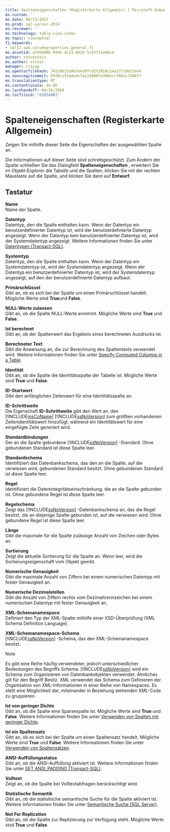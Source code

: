 ```yaml
---
title: Spalteneigenschaften (Registerkarte Allgemein) | Microsoft-Dokumentation
ms.custom: ''
ms.date: 06/13/2017
ms.prod: sql-server-2014
ms.reviewer: ''
ms.technology: table-view-index
ms.topic: conceptual
f1_keywords:
- sql12.swb.columnproperties.general.f1
ms.assetid: a745890b-994e-4c23-8028-5c83751e60c4
author: stevestein
ms.author: sstein
manager: craigg
ms.openlocfilehash: 741c8633a9b7eed9fcd253918c34a27119e51ee4
ms.sourcegitcommit: 6fd8c1914de4c7ac24900fe388ecc7883c740077
ms.translationtype: MT
ms.contentlocale: de-DE
ms.lasthandoff: 04/26/2020
ms.locfileid: "62854901"
---
```

# <a name="column-properties-general-page"></a>Spalteneigenschaften (Registerkarte Allgemein)
  Zeigen Sie mithilfe dieser Seite die Eigenschaften der ausgewählten Spalte an.  
  
 Die Informationen auf dieser Seite sind schreibgeschützt. Zum Ändern der Spalte schließen Sie das Dialogfeld **Spalteneigenschaften** , erweitern Sie im Objekt-Explorer die Tabelle und die Spalten, klicken Sie mit der rechten Maustaste auf die Spalte, und klicken Sie dann auf **Entwurf**.  
  
## <a name="options"></a>Tastatur  
 **Name**  
 Name der Spalte.  
  
 **Datentyp**  
 Datentyp, den die Spalte enthalten kann. Wenn der Datentyp ein benutzerdefinierter Datentyp ist, wird der benutzerdefinierte Datentyp angezeigt. Wenn der Datentyp kein benutzerdefinierter Datentyp ist, wird der Systemdatentyp angezeigt. Weitere Informationen finden Sie unter [Datentypen &#40;Transact-SQL&#41;](/sql/t-sql/data-types/data-types-transact-sql).  
  
 **Systemtyp**  
 Datentyp, den die Spalte enthalten kann. Wenn der Datentyp ein Systemdatentyp ist, wird der Systemdatentyp angezeigt. Wenn der Datentyp ein benutzerdefinierter Datentyp ist, wird der Systemdatentyp angezeigt, auf den der benutzerdefinierte Datentyp aufbaut.  
  
 **Primärschlüssel**  
 Gibt an, ob es sich bei der Spalte um einen Primärschlüssel handelt. Mögliche Werte sind **True**und **False**.  
  
 **NULL-Werte zulassen**  
 Gibt an, ob die Spalte NULL-Werte annimmt. Mögliche Werte sind **True** und **False**.  
  
 **Ist berechnet**  
 Gibt an, ob der Spaltenwert das Ergebnis eines berechneten Ausdrucks ist.  
  
 **Berechneter Text**  
 Gibt die Anweisung an, die zur Berechnung des Spaltentexts verwendet wird. Weitere Informationen finden Sie unter [Specify Computed Columns in a Table](specify-computed-columns-in-a-table.md).  
  
 **Identität**  
 Gibt an, ob die Spalte die Identitätsspalte der Tabelle ist. Mögliche Werte sind **True** und **False**.  
  
 **ID-Startwert**  
 Gibt den anfänglichen Zeilenwert für eine Identitätsspalte an.  
  
 **ID-Schrittweite**  
 Die Eigenschaft **ID-Schrittweite** gibt den Wert an, den [!INCLUDE[msCoName](../../includes/msconame-md.md)] [!INCLUDE[ssNoVersion](../../includes/ssnoversion-md.md)] zum größten vorhandenen Zeilenidentitätswert hinzufügt, während ein Identitätswert für eine eingefügte Zeile generiert wird.  
  
 **Standardbindungen**  
 Der an die Spalte gebundene [!INCLUDE[ssNoVersion](../../includes/ssnoversion-md.md)] -Standard. Ohne gebundenen Standard ist diese Spalte leer.  
  
 **Standardschema**  
 Identifiziert das Datenbankschema, das den an die Spalte, auf die verwiesen wird, gebundenen Standard besitzt. Ohne gebundenen Standard ist diese Spalte leer.  
  
 **Regel**  
 Identifiziert die Datenintegritätseinschränkung, die an die Spalte gebunden ist. Ohne gebundene Regel ist diese Spalte leer.  
  
 **Regelschema**  
 Zeigt das [!INCLUDE[ssNoVersion](../../includes/ssnoversion-md.md)] -Datenbankschema an, das die Regel besitzt, die an diejenige Spalte gebunden ist, auf die verwiesen wird. Ohne gebundene Regel ist diese Spalte leer.  
  
 **Länge**  
 Gibt die maximale für die Spalte zulässige Anzahl von Zeichen oder Bytes an.  
  
 **Sortierung**  
 Zeigt die aktuelle Sortierung für die Spalte an. Wenn leer, wird die Sortierungseigenschaft vom Objekt geerbt.  
  
 **Numerische Genauigkeit**  
 Gibt die maximale Anzahl von Ziffern bei einem numerischen Datentyp mit fester Genauigkeit an.  
  
 **Numerische Dezimalstellen**  
 Gibt die Anzahl von Ziffern rechts vom Dezimaltrennzeichen bei einem numerischen Datentyp mit fester Genauigkeit an.  
  
 **XML-Schemanamespace**  
 Definiert den Typ der XML-Spalte mithilfe einer XSD-Überprüfung (XML Schema Definition Language).  
  
 **XML-Schemanamespace-Schema**  
 [!INCLUDE[ssNoVersion](../../includes/ssnoversion-md.md)] -Schema, das den XML-Schemanamespace besitzt.  
  
> [!NOTE]  
>  Es gibt eine Reihe häufig verwendeter, jedoch unterschiedlicher Bedeutungen des Begriffs Schema. [!INCLUDE[ssNoVersion](../../includes/ssnoversion-md.md)] wird ein Schema zum Organisieren von Datenbankobjekten verwendet. Ähnliches gilt für den Begriff Besitz. XML verwendet das Schema zum Definieren der Organisation von XML-Informationen in einer Reihe von Namespaces. Es stellt eine Möglichkeit dar, miteinander in Beziehung stehenden XML-Code zu gruppieren.  
  
 **Ist von geringer Dichte**  
 Gibt an, ob die Spalte eine Sparsespalte ist. Mögliche Werte sind **True** und **False**. Weitere Informationen finden Sie unter [Verwenden von Spalten mit geringer Dichte](use-sparse-columns.md).  
  
 **Ist ein Spaltensatz**  
 Gibt an, ob es sich bei der Spalte um einen Spaltensatz handelt. Mögliche Werte sind **True** und **False**. Weitere Informationen finden Sie unter [Verwenden von Spaltensätzen](use-column-sets.md).  
  
 **ANSI-Auffüllungsstatus**  
 Gibt an, ob die ANSI-Auffüllung aktiviert ist. Weitere Informationen finden Sie unter [SET ANSI_PADDING &#40;Transact-SQL&#41;](/sql/t-sql/statements/set-ansi-padding-transact-sql).  
  
 **Volltext**  
 Zeigt an, ob die Spalte bei Volltextabfragen berücksichtigt wird.  
  
 **Statistische Semantik**  
 Gibt an, ob die statistische semantische Suche für die Spalte aktiviert ist. Weitere Informationen finden Sie unter [Semantische Suche &#40;SQL Server&#41;](../search/semantic-search-sql-server.md).  
  
 **Not For Replication**  
 Gibt an, ob die Spalte zur Replizierung zur Verfügung steht. Mögliche Werte sind **True** und **False**.  
  
  

